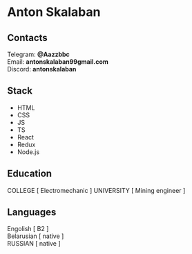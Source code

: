 # Anton Skalaban

## Contacts
Telegram: **@Aazzbbc**
<br />
Email: **antonskalaban99gmail.com**
<br />
Discord: **antonskalaban**

## Stack
* HTML
* CSS
* JS
* TS
* React
* Redux
* Node.js

## Education
COLLEGE [ Electromechanic ]
UNIVERSITY [ Mining engineer ]

## Languages
Engolish [ B2 ]
<br />
Belarusian [ native ]
<br />
RUSSIAN [ native ]
